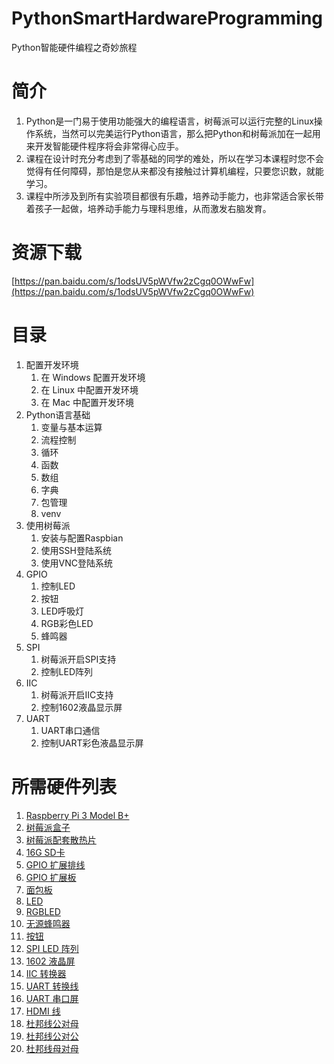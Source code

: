 # PythonSmartHardwareProgramming
Python智能硬件编程之奇妙旅程

# 简介

1. Python是一门易于使用功能强大的编程语言，树莓派可以运行完整的Linux操作系统，当然可以完美运行Python语言，那么把Python和树莓派加在一起用来开发智能硬件程序将会非常得心应手。  
2. 课程在设计时充分考虑到了零基础的同学的难处，所以在学习本课程时您不会觉得有任何障碍，那怕是您从来都没有接触过计算机编程，只要您识数，就能学习。
3. 课程中所涉及到所有实验项目都很有乐趣，培养动手能力，也非常适合家长带着孩子一起做，培养动手能力与理科思维，从而激发右脑发育。  

# 资源下载 

[https://pan.baidu.com/s/1odsUV5pWVfw2zCgq0OWwFw](https://pan.baidu.com/s/1odsUV5pWVfw2zCgq0OWwFw) 

# 目录

1. 配置开发环境 
    1. 在 Windows 配置开发环境 
    2. 在 Linux 中配置开发环境 
    3. 在 Mac 中配置开发环境 
1. Python语言基础 
    1. 变量与基本运算 
    1. 流程控制 
    1. 循环 
    2. 函数 
    2. 数组 
    2. 字典 
    3. 包管理 
    4. venv 
1. 使用树莓派 
    1. 安装与配置Raspbian
    4. 使用SSH登陆系统 
    5. 使用VNC登陆系统 
1. GPIO 
    1. 控制LED 
    1. 按钮
    2. LED呼吸灯
    3. RGB彩色LED
    4. 蜂鸣器 
1. SPI
    1. 树莓派开启SPI支持
    2. 控制LED阵列
1. IIC
    1. 树莓派开启IIC支持
    2. 控制1602液晶显示屏
1. UART
    1. UART串口通信
    1. 控制UART彩色液晶显示屏 
    
# 所需硬件列表  

1. [Raspberry Pi 3 Model B+](photos/IMG_20180908_121431.jpg) 
2. [树莓派盒子](photos/IMG_20180908_160102.jpg)
1. [树莓派配套散热片](photos/IMG_20180909_072859.jpg)
1. [16G SD卡](photos/IMG_20180908_121401.jpg)
3. [GPIO 扩展排线](photos/IMG_20180908_121546.jpg)
4. [GPIO 扩展板](photos/IMG_20180908_121526.jpg)
5. [面包板](photos/IMG_20180908_121455.jpg)
6. [LED](photos/IMG_20180908_121318.jpg)
7. [RGBLED](photos/IMG_20180908_160633.jpg)
8. [无源蜂鸣器](photos/IMG_20180908_161236.jpg)
9. [按钮](photos/IMG_20180908_160431.jpg)
10. [SPI LED 阵列](photos/IMG_20180908_161339.jpg)
11. [1602 液晶屏](photos/IMG_20180908_161548.jpg)
12. [IIC 转换器](photos/IMG_20180908_161608.jpg)
13. [UART 转换线](photos/IMG_20180908_160527.jpg)
14. [UART 串口屏](photos/IMG_20180908_160249.jpg)
15. [HDMI 线](photos/IMG_20180909_074508.jpg)
16. [杜邦线公对母](photos/IMG_20180909_074943.jpg)
17. [杜邦线公对公](photos/IMG_20180909_075046.jpg)
18. [杜邦线母对母](photos/IMG_20180909_075311.jpg)